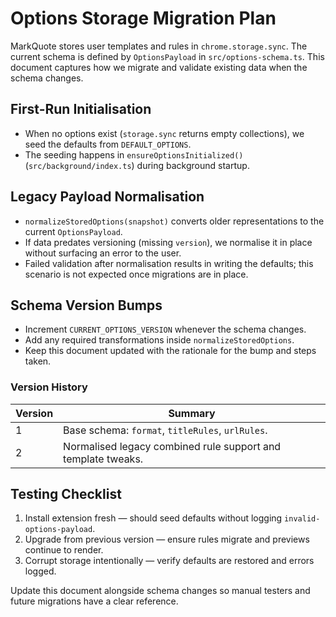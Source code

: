 # Options Storage Migration Plan

MarkQuote stores user templates and rules in `chrome.storage.sync`. The current schema is defined by `OptionsPayload` in `src/options-schema.ts`. This document captures how we migrate and validate existing data when the schema changes.

## First-Run Initialisation

- When no options exist (`storage.sync` returns empty collections), we seed the defaults from `DEFAULT_OPTIONS`.
- The seeding happens in `ensureOptionsInitialized()` (`src/background/index.ts`) during background startup.

## Legacy Payload Normalisation

- `normalizeStoredOptions(snapshot)` converts older representations to the current `OptionsPayload`.
- If data predates versioning (missing `version`), we normalise it in place without surfacing an error to the user.
- Failed validation after normalisation results in writing the defaults; this scenario is not expected once migrations are in place.

## Schema Version Bumps

- Increment `CURRENT_OPTIONS_VERSION` whenever the schema changes.
- Add any required transformations inside `normalizeStoredOptions`.
- Keep this document updated with the rationale for the bump and steps taken.

### Version History

| Version | Summary                                                     |
| ------- | ----------------------------------------------------------- |
| 1       | Base schema: `format`, `titleRules`, `urlRules`.            |
| 2       | Normalised legacy combined rule support and template tweaks.|

## Testing Checklist

1. Install extension fresh — should seed defaults without logging `invalid-options-payload`.
2. Upgrade from previous version — ensure rules migrate and previews continue to render.
3. Corrupt storage intentionally — verify defaults are restored and errors logged.

Update this document alongside schema changes so manual testers and future migrations have a clear reference.
